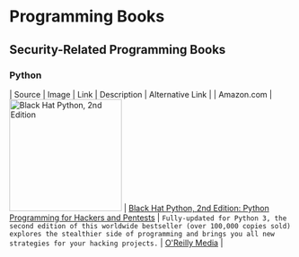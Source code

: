 # Programming Books  

## Security-Related Programming Books  

### Python

| Source | Image | Link | Description | Alternative Link | 
| Amazon.com | <img src="https://learning.oreilly.com/library/cover/9781098128906/250w/" alt="Black Hat Python, 2nd Edition" width="200"> | [Black Hat Python, 2nd Edition: Python Programming for Hackers and Pentests](https://amzn.to/4hdOhty) | `Fully-updated for Python 3, the second edition of this worldwide bestseller (over 100,000 copies sold) explores the stealthier side of programming and brings you all new strategies for your hacking projects.` | [O'Reilly Media](https://www.oreilly.com/library/view/black-hat-python/9781098128906/) |  
